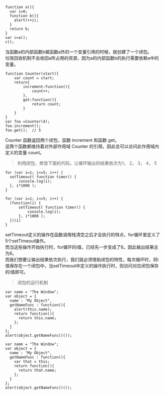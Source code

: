 ```
function a(){
  var i=0;
  function b(){
    alert(++i);
  }
  return b;
}
var c=a();
c();
```
当函数a的内部函数b被函数a外的一个变量引用的时候，就创建了一个闭包。  
垃圾回收机制不会收回a所占用的资源，因为a的内部函数b的执行需要依赖a中的变量。

```
function Counter(start){
    var count = start;
    return{
        increment:function(){
            count++;
        },
        get:function(){
            return count;
        }
    }
}
var foo =Counter(4);
foo.increment();
foo.get();  // 5
```
Counter 函数返回两个闭包，函数 increment 和函数 get。  
这两个函数都维持着对外部作用域 Counter 的引用，因此总可以访问此作用域内定义的变量 count。

> 利用闭包，修改下面的代码，让循环输出的结果依次为1， 2， 3， 4， 5

```
for (var i=1; i<=5; i++) { 
  setTimeout( function timer() {
      console.log(i);
  }, i*1000 );
}
```

```
for (var i=1; i<=5; i++) { 
  (function(i) {
      setTimeout( function timer() {
          console.log(i);
      }, i*1000 );
  })(i)
}
```
setTimeout定义的操作在函数调用栈清空之后才会执行的特点，for循环里定义了5个setTimeout操作。  
而当这些操作开始执行时，for循环的i值，已经先一步变成了6。因此输出结果总为6。  
而我们想要让输出结果依次执行，我们就必须借助闭包的特性，每次循环时，将i值保存在一个闭包中，当setTimeout中定义的操作执行时，则访问对应闭包保存的i值即可。

> 闭包的运行机制

```
var name = "The Window";
var object = {
  name : "My Object",
  getNameFunc : function(){
    alert(this.name);
    return function(){
      return this.name;
    };
  }
};
alert(object.getNameFunc()());
```

```
var name = "The Window";
var object = {
  name : "My Object",
  getNameFunc : function(){
    var that = this;
    return function(){
      return that.name;
    };
  }
};
alert(object.getNameFunc()());
```
